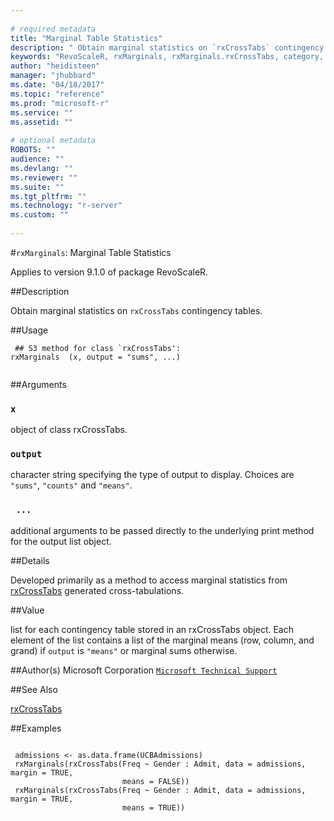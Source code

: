 ```yaml
--- 
 
# required metadata 
title: "Marginal Table Statistics" 
description: " Obtain marginal statistics on `rxCrossTabs` contingency tables. " 
keywords: "RevoScaleR, rxMarginals, rxMarginals.rxCrossTabs, category, models" 
author: "heidisteen" 
manager: "jhubbard" 
ms.date: "04/18/2017" 
ms.topic: "reference" 
ms.prod: "microsoft-r" 
ms.service: "" 
ms.assetid: "" 
 
# optional metadata 
ROBOTS: "" 
audience: "" 
ms.devlang: "" 
ms.reviewer: "" 
ms.suite: "" 
ms.tgt_pltfrm: "" 
ms.technology: "r-server" 
ms.custom: "" 
 
--- 
```

 
 
 
 #`rxMarginals`: Marginal Table Statistics

 Applies to version 9.1.0 of package RevoScaleR.
 
 ##Description
 
Obtain marginal statistics on `rxCrossTabs` contingency tables.
 
 
 ##Usage

```   
 ## S3 method for class `rxCrossTabs':
rxMarginals  (x, output = "sums", ...)
 
```
 
 ##Arguments

   
    
 ### `x`
 object of class rxCrossTabs. 
  
  
    
 ### `output`
 character string specifying the type of output to display.  Choices are `"sums"`, `"counts"` and `"means"`. 
  
  
    
 ### ` ...`
 additional arguments to be passed directly to the underlying print method for the output list object. 
  
 
 
 ##Details
 
Developed primarily as a method to access marginal statistics from
[rxCrossTabs](rxcrosstabs.md) generated cross-tabulations.
 
 
 ##Value
 
list for each contingency table stored in an rxCrossTabs object. Each element
of the list contains a list of the marginal means (row, column, and grand) if
`output` is `"means"` or marginal sums otherwise.
 
 ##Author(s)
 Microsoft Corporation [`Microsoft Technical Support`](https://go.microsoft.com/fwlink/?LinkID=698556&clcid=0x409)
 
 
 ##See Also
 
[rxCrossTabs](rxcrosstabs.md)
   
 ##Examples

 ```
   
  admissions <- as.data.frame(UCBAdmissions)
  rxMarginals(rxCrossTabs(Freq ~ Gender : Admit, data = admissions, margin = TRUE,
                          means = FALSE))
  rxMarginals(rxCrossTabs(Freq ~ Gender : Admit, data = admissions, margin = TRUE,
                          means = TRUE))
 
```
 
 
 
